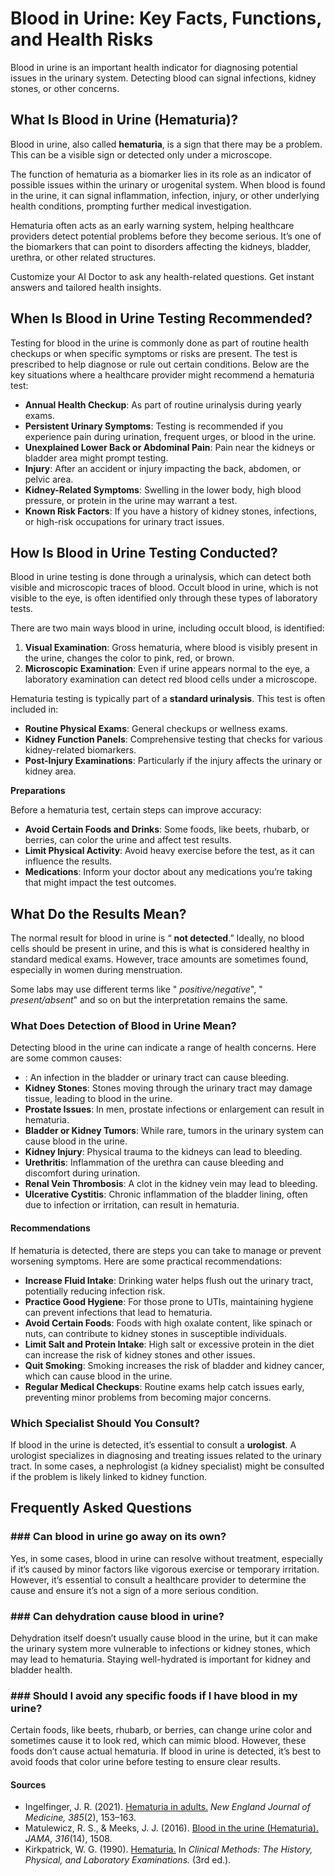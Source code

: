 # Blood in Urine: Key Facts, Functions, and Health Risks

Blood in urine is an important health indicator for diagnosing potential issues in the urinary system. Detecting blood can signal infections, kidney stones, or other concerns.

## What Is Blood in Urine (Hematuria)?

Blood in urine, also called **hematuria**, is a sign that there may be a problem. This can be a visible sign or detected only under a microscope.

The function of hematuria as a biomarker lies in its role as an indicator of possible issues within the urinary or urogenital system. When blood is found in the urine, it can signal inflammation, infection, injury, or other underlying health conditions, prompting further medical investigation.

Hematuria often acts as an early warning system, helping healthcare providers detect potential problems before they become serious. It’s one of the biomarkers that can point to disorders affecting the kidneys, bladder, urethra, or other related structures.

Customize your AI Doctor to ask any health-related questions. Get instant answers and tailored health insights.

## When Is Blood in Urine Testing Recommended?

Testing for blood in the urine is commonly done as part of routine health checkups or when specific symptoms or risks are present. The test is prescribed to help diagnose or rule out certain conditions. Below are the key situations where a healthcare provider might recommend a hematuria test:

- **Annual Health Checkup**: As part of routine urinalysis during yearly exams.
- **Persistent Urinary Symptoms**: Testing is recommended if you experience pain during urination, frequent urges, or blood in the urine.
- **Unexplained Lower Back or Abdominal Pain**: Pain near the kidneys or bladder area might prompt testing.
- **Injury**: After an accident or injury impacting the back, abdomen, or pelvic area.
- **Kidney-Related Symptoms**: Swelling in the lower body, high blood pressure, or protein in the urine may warrant a test.
- **Known Risk Factors**: If you have a history of kidney stones, infections, or high-risk occupations for urinary tract issues.

## How Is Blood in Urine Testing Conducted?

Blood in urine testing is done through a urinalysis, which can detect both visible and microscopic traces of blood. Occult blood in urine, which is not visible to the eye, is often identified only through these types of laboratory tests.

There are two main ways blood in urine, including occult blood, is identified:

1. **Visual Examination**: Gross hematuria, where blood is visibly present in the urine, changes the color to pink, red, or brown.
2. **Microscopic Examination**: Even if urine appears normal to the eye, a laboratory examination can detect red blood cells under a microscope.

Hematuria testing is typically part of a **standard urinalysis**. This test is often included in:

- **Routine Physical Exams**: General checkups or wellness exams.
- **Kidney Function Panels**: Comprehensive testing that checks for various kidney-related biomarkers.
- **Post-Injury Examinations**: Particularly if the injury affects the urinary or kidney area.

**Preparations**

Before a hematuria test, certain steps can improve accuracy:

- **Avoid Certain Foods and Drinks**: Some foods, like beets, rhubarb, or berries, can color the urine and affect test results.
- **Limit Physical Activity**: Avoid heavy exercise before the test, as it can influence the results.
- **Medications**: Inform your doctor about any medications you’re taking that might impact the test outcomes.

## What Do the Results Mean?

The normal result for blood in urine is “ **not detected**.” Ideally, no blood cells should be present in urine, and this is what is considered healthy in standard medical exams. However, trace amounts are sometimes found, especially in women during menstruation.

Some labs may use different terms like " _positive/negative_", " _present/absent_" and so on but the interpretation remains the same.

### What Does Detection of Blood in Urine Mean?

Detecting blood in the urine can indicate a range of health concerns. Here are some common causes:

- : An infection in the bladder or urinary tract can cause bleeding.
- **Kidney Stones**: Stones moving through the urinary tract may damage tissue, leading to blood in the urine.
- **Prostate Issues**: In men, prostate infections or enlargement can result in hematuria.
- **Bladder or Kidney Tumors**: While rare, tumors in the urinary system can cause blood in the urine.
- **Kidney Injury**: Physical trauma to the kidneys can lead to bleeding.
- **Urethritis**: Inflammation of the urethra can cause bleeding and discomfort during urination.
- **Renal Vein Thrombosis**: A clot in the kidney vein may lead to bleeding.
- **Ulcerative Cystitis**: Chronic inflammation of the bladder lining, often due to infection or irritation, can result in hematuria.

#### Recommendations

If hematuria is detected, there are steps you can take to manage or prevent worsening symptoms. Here are some practical recommendations:

- **Increase Fluid Intake**: Drinking water helps flush out the urinary tract, potentially reducing infection risk.
- **Practice Good Hygiene**: For those prone to UTIs, maintaining hygiene can prevent infections that lead to hematuria.
- **Avoid Certain Foods**: Foods with high oxalate content, like spinach or nuts, can contribute to kidney stones in susceptible individuals.
- **Limit Salt and Protein Intake**: High salt or excessive protein in the diet can increase the risk of kidney stones and other issues.
- **Quit Smoking**: Smoking increases the risk of bladder and kidney cancer, which can cause blood in the urine.
- **Regular Medical Checkups**: Routine exams help catch issues early, preventing minor problems from becoming major concerns.

### Which Specialist Should You Consult?

If blood in the urine is detected, it’s essential to consult a **urologist**. A urologist specializes in diagnosing and treating issues related to the urinary tract. In some cases, a nephrologist (a kidney specialist) might be consulted if the problem is likely linked to kidney function.

## Frequently Asked Questions

### \#\#\# Can blood in urine go away on its own?

Yes, in some cases, blood in urine can resolve without treatment, especially if it’s caused by minor factors like vigorous exercise or temporary irritation. However, it’s essential to consult a healthcare provider to determine the cause and ensure it’s not a sign of a more serious condition.

### \#\#\# Can dehydration cause blood in urine?

Dehydration itself doesn’t usually cause blood in the urine, but it can make the urinary system more vulnerable to infections or kidney stones, which may lead to hematuria. Staying well-hydrated is important for kidney and bladder health.

### \#\#\# Should I avoid any specific foods if I have blood in my urine?

Certain foods, like beets, rhubarb, or berries, can change urine color and sometimes cause it to look red, which can mimic blood. However, these foods don’t cause actual hematuria. If blood in urine is detected, it’s best to avoid foods that color urine before testing to ensure clear results.

 #### Sources

- Ingelfinger, J. R. (2021). [Hematuria in adults.](https://www.nejm.org/doi/full/10.1056/NEJMra1604481) _New England Journal of Medicine, 385_(2), 153–163.
- Matulewicz, R. S., & Meeks, J. J. (2016). [Blood in the urine (Hematuria).](https://jamanetwork.com/journals/jama/fullarticle/2565751) _JAMA, 316_(14), 1508.
- Kirkpatrick, W. G. (1990). [Hematuria.](https://www.ncbi.nlm.nih.gov/books/NBK294/) In _Clinical Methods: The History, Physical, and Laboratory Examinations._ (3rd ed.).